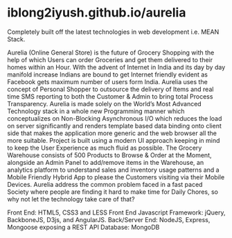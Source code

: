 iblong2iyush.github.io/aurelia 
==============================

Completely built off the latest technologies in web development i.e. MEAN Stack.

Aurelia (Online General Store) is the future of Grocery Shopping with the help of which Users can order Groceries and get them delivered to their homes within an Hour. With the advent of Internet in India and its day by day manifold increase Indians are bound to get Internet friendly evident as Facebook gets maximum number of users form India. Aurelia uses the concept of Personal Shopper to outsource the delivery of Items and real time SMS reporting to both the Customer & Admin to bring total Process Transparency.
Aurelia is made solely on the World’s Most Advanced Technology stack in a whole new Programming manner which conceptualizes on Non-Blocking Asynchronous I/O which reduces the load on server significantly and renders template based data binding onto client side that makes the application more generic and the web browser all the more suitable. Project is built using a modern UI approach keeping in mind to keep the User Experience as much fluid as possible.
The Grocery Warehouse consists of 500 Products to Browse & Order at the Moment, alongside an Admin Panel to add/remove items in the Warehouse, an analytics platform to understand sales and inventory usage patterns and a Mobile Friendly Hybrid App to please the Customers visiting via their Mobile Devices. Aurelia address the common problem faced in a fast paced Society where people are finding it hard to make time for Daily Chores, so why not let the technology take care of that?

Front End: HTML5, CSS3 and LESS
Front End Javascript Framework: jQuery, BackboneJS, D3js, and AngularJS.
Back/Server End: NodeJS, Express, Mongoose exposing a  REST API
Database: MongoDB
